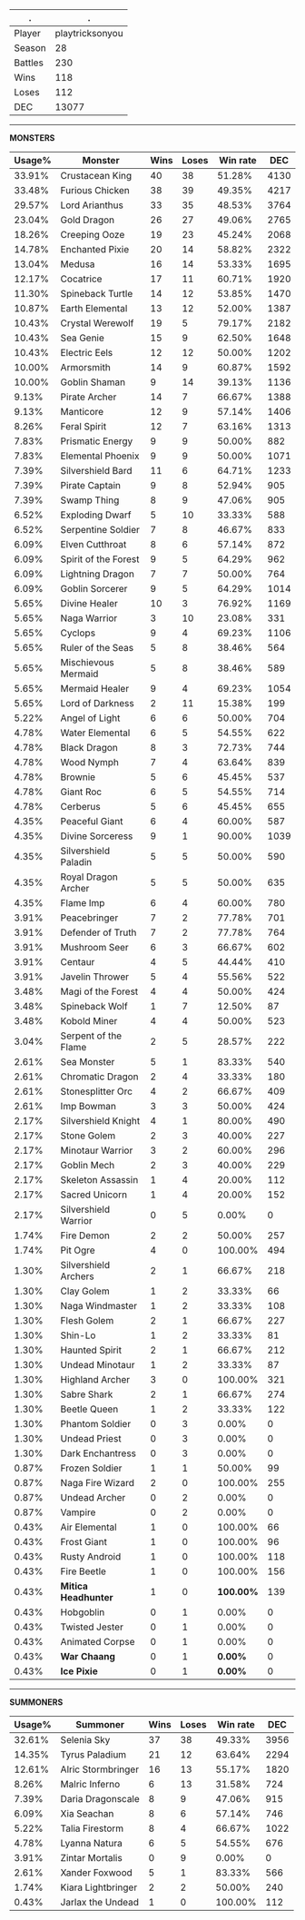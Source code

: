 .|.
|-|-
Player|playtricksonyou
Season|28
Battles|230
Wins|118
Loses|112
DEC|13077

---
**MONSTERS**

Usage%|Monster|Wins|Loses|Win rate|DEC|
-|-|-|-|-|-|
33.91%|Crustacean King|40|38|51.28%|4130|
33.48%|Furious Chicken|38|39|49.35%|4217|
29.57%|Lord Arianthus|33|35|48.53%|3764|
23.04%|Gold Dragon|26|27|49.06%|2765|
18.26%|Creeping Ooze|19|23|45.24%|2068|
14.78%|Enchanted Pixie|20|14|58.82%|2322|
13.04%|Medusa|16|14|53.33%|1695|
12.17%|Cocatrice|17|11|60.71%|1920|
11.30%|Spineback Turtle|14|12|53.85%|1470|
10.87%|Earth Elemental|13|12|52.00%|1387|
10.43%|Crystal Werewolf|19|5|79.17%|2182|
10.43%|Sea Genie|15|9|62.50%|1648|
10.43%|Electric Eels|12|12|50.00%|1202|
10.00%|Armorsmith|14|9|60.87%|1592|
10.00%|Goblin Shaman|9|14|39.13%|1136|
9.13%|Pirate Archer|14|7|66.67%|1388|
9.13%|Manticore|12|9|57.14%|1406|
8.26%|Feral Spirit|12|7|63.16%|1313|
7.83%|Prismatic Energy|9|9|50.00%|882|
7.83%|Elemental Phoenix|9|9|50.00%|1071|
7.39%|Silvershield Bard|11|6|64.71%|1233|
7.39%|Pirate Captain|9|8|52.94%|905|
7.39%|Swamp Thing|8|9|47.06%|905|
6.52%|Exploding Dwarf|5|10|33.33%|588|
6.52%|Serpentine Soldier|7|8|46.67%|833|
6.09%|Elven Cutthroat|8|6|57.14%|872|
6.09%|Spirit of the Forest|9|5|64.29%|962|
6.09%|Lightning Dragon|7|7|50.00%|764|
6.09%|Goblin Sorcerer|9|5|64.29%|1014|
5.65%|Divine Healer|10|3|76.92%|1169|
5.65%|Naga Warrior|3|10|23.08%|331|
5.65%|Cyclops|9|4|69.23%|1106|
5.65%|Ruler of the Seas|5|8|38.46%|564|
5.65%|Mischievous Mermaid|5|8|38.46%|589|
5.65%|Mermaid Healer|9|4|69.23%|1054|
5.65%|Lord of Darkness|2|11|15.38%|199|
5.22%|Angel of Light|6|6|50.00%|704|
4.78%|Water Elemental|6|5|54.55%|622|
4.78%|Black Dragon|8|3|72.73%|744|
4.78%|Wood Nymph|7|4|63.64%|839|
4.78%|Brownie|5|6|45.45%|537|
4.78%|Giant Roc|6|5|54.55%|714|
4.78%|Cerberus|5|6|45.45%|655|
4.35%|Peaceful Giant|6|4|60.00%|587|
4.35%|Divine Sorceress|9|1|90.00%|1039|
4.35%|Silvershield Paladin|5|5|50.00%|590|
4.35%|Royal Dragon Archer|5|5|50.00%|635|
4.35%|Flame Imp|6|4|60.00%|780|
3.91%|Peacebringer|7|2|77.78%|701|
3.91%|Defender of Truth|7|2|77.78%|764|
3.91%|Mushroom Seer|6|3|66.67%|602|
3.91%|Centaur|4|5|44.44%|410|
3.91%|Javelin Thrower|5|4|55.56%|522|
3.48%|Magi of the Forest|4|4|50.00%|424|
3.48%|Spineback Wolf|1|7|12.50%|87|
3.48%|Kobold Miner|4|4|50.00%|523|
3.04%|Serpent of the Flame|2|5|28.57%|222|
2.61%|Sea Monster|5|1|83.33%|540|
2.61%|Chromatic Dragon|2|4|33.33%|180|
2.61%|Stonesplitter Orc|4|2|66.67%|409|
2.61%|Imp Bowman|3|3|50.00%|424|
2.17%|Silvershield Knight|4|1|80.00%|490|
2.17%|Stone Golem|2|3|40.00%|227|
2.17%|Minotaur Warrior|3|2|60.00%|296|
2.17%|Goblin Mech|2|3|40.00%|229|
2.17%|Skeleton Assassin|1|4|20.00%|112|
2.17%|Sacred Unicorn|1|4|20.00%|152|
2.17%|Silvershield Warrior|0|5|0.00%|0|
1.74%|Fire Demon|2|2|50.00%|257|
1.74%|Pit Ogre|4|0|100.00%|494|
1.30%|Silvershield Archers|2|1|66.67%|218|
1.30%|Clay Golem|1|2|33.33%|66|
1.30%|Naga Windmaster|1|2|33.33%|108|
1.30%|Flesh Golem|2|1|66.67%|227|
1.30%|Shin-Lo|1|2|33.33%|81|
1.30%|Haunted Spirit|2|1|66.67%|212|
1.30%|Undead Minotaur|1|2|33.33%|87|
1.30%|Highland Archer|3|0|100.00%|321|
1.30%|Sabre Shark|2|1|66.67%|274|
1.30%|Beetle Queen|1|2|33.33%|122|
1.30%|Phantom Soldier|0|3|0.00%|0|
1.30%|Undead Priest|0|3|0.00%|0|
1.30%|Dark Enchantress|0|3|0.00%|0|
0.87%|Frozen Soldier|1|1|50.00%|99|
0.87%|Naga Fire Wizard|2|0|100.00%|255|
0.87%|Undead Archer|0|2|0.00%|0|
0.87%|Vampire|0|2|0.00%|0|
0.43%|Air Elemental|1|0|100.00%|66|
0.43%|Frost Giant|1|0|100.00%|96|
0.43%|Rusty Android|1|0|100.00%|118|
0.43%|Fire Beetle|1|0|100.00%|156|
0.43%|**Mitica Headhunter**|1|0|**100.00%**|139|
0.43%|Hobgoblin|0|1|0.00%|0|
0.43%|Twisted Jester|0|1|0.00%|0|
0.43%|Animated Corpse|0|1|0.00%|0|
0.43%|**War Chaang**|0|1|**0.00%**|0|
0.43%|**Ice Pixie**|0|1|**0.00%**|0|

---
**SUMMONERS**

Usage%|Summoner|Wins|Loses|Win rate|DEC|
-|-|-|-|-|-|
32.61%|Selenia Sky|37|38|49.33%|3956|
14.35%|Tyrus Paladium|21|12|63.64%|2294|
12.61%|Alric Stormbringer|16|13|55.17%|1820|
8.26%|Malric Inferno|6|13|31.58%|724|
7.39%|Daria Dragonscale|8|9|47.06%|915|
6.09%|Xia Seachan|8|6|57.14%|746|
5.22%|Talia Firestorm|8|4|66.67%|1022|
4.78%|Lyanna Natura|6|5|54.55%|676|
3.91%|Zintar Mortalis|0|9|0.00%|0|
2.61%|Xander Foxwood|5|1|83.33%|566|
1.74%|Kiara Lightbringer|2|2|50.00%|240|
0.43%|Jarlax the Undead|1|0|100.00%|112|
